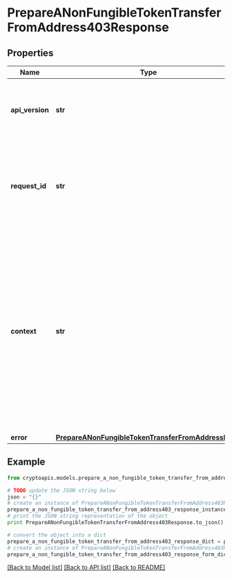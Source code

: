 # PrepareANonFungibleTokenTransferFromAddress403Response


## Properties
Name | Type | Description | Notes
------------ | ------------- | ------------- | -------------
**api_version** | **str** | Specifies the version of the API that incorporates this endpoint. | 
**request_id** | **str** | Defines the ID of the request. The &#x60;requestId&#x60; is generated by Crypto APIs and it&#39;s unique for every request. | 
**context** | **str** | In batch situations the user can use the context to correlate responses with requests. This property is present regardless of whether the response was successful or returned as an error. &#x60;context&#x60; is specified by the user. | [optional] 
**error** | [**PrepareANonFungibleTokenTransferFromAddressE403**](PrepareANonFungibleTokenTransferFromAddressE403.md) |  | 

## Example

```python
from cryptoapis.models.prepare_a_non_fungible_token_transfer_from_address403_response import PrepareANonFungibleTokenTransferFromAddress403Response

# TODO update the JSON string below
json = "{}"
# create an instance of PrepareANonFungibleTokenTransferFromAddress403Response from a JSON string
prepare_a_non_fungible_token_transfer_from_address403_response_instance = PrepareANonFungibleTokenTransferFromAddress403Response.from_json(json)
# print the JSON string representation of the object
print PrepareANonFungibleTokenTransferFromAddress403Response.to_json()

# convert the object into a dict
prepare_a_non_fungible_token_transfer_from_address403_response_dict = prepare_a_non_fungible_token_transfer_from_address403_response_instance.to_dict()
# create an instance of PrepareANonFungibleTokenTransferFromAddress403Response from a dict
prepare_a_non_fungible_token_transfer_from_address403_response_form_dict = prepare_a_non_fungible_token_transfer_from_address403_response.from_dict(prepare_a_non_fungible_token_transfer_from_address403_response_dict)
```
[[Back to Model list]](../README.md#documentation-for-models) [[Back to API list]](../README.md#documentation-for-api-endpoints) [[Back to README]](../README.md)


